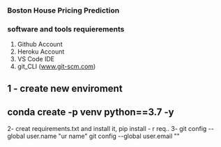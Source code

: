 ### Boston House Pricing Prediction
### software and tools requierements
1. Github Account
2. Heroku Account 
3. VS Code IDE
4. git_CLI (www.git-scm.com) 


1 - create new enviroment
--
conda create -p venv python==3.7 -y 
--
2- creat requirements.txt and install it, pip install - r req..
3- git config --global user.name "ur name"
git config --global user.email ""


